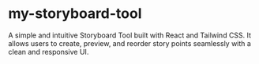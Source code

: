 # my-storyboard-tool
A simple and intuitive Storyboard Tool built with React and Tailwind CSS. It allows users to create, preview, and reorder story points seamlessly with a clean and responsive UI.
